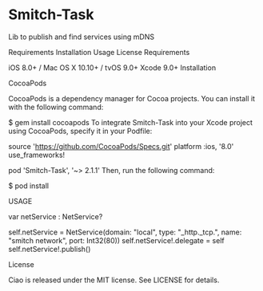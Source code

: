 # Smitch-Task

Lib to publish and find services using mDNS

Requirements
Installation
Usage
License
Requirements

iOS 8.0+ / Mac OS X 10.10+ / tvOS 9.0+
Xcode 9.0+
Installation

CocoaPods

CocoaPods is a dependency manager for Cocoa projects. You can install it with the following command:

$ gem install cocoapods
To integrate Smitch-Task into your Xcode project using CocoaPods, specify it in your Podfile:

source 'https://github.com/CocoaPods/Specs.git'
platform :ios, '8.0'
use_frameworks!

pod 'Smitch-Task', '~> 2.1.1'
Then, run the following command:

$ pod install

USAGE

 var netService : NetService?
 
 self.netService = NetService(domain: "local", type: "_http._tcp.", name: "smitch network", port: Int32(80))
 self.netService!.delegate = self
 self.netService!.publish()

License

Ciao is released under the MIT license. See LICENSE for details.
